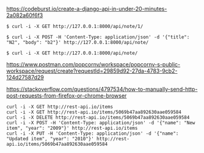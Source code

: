 https://codeburst.io/create-a-django-api-in-under-20-minutes-2a082a60f6f3

```
$ curl -i -X GET http://127.0.0.1:8000/api/note/1/   

$ curl -i -X POST -H 'Content-Type: application/json' -d '{"title": "N2", "body": "b2"}' http://127.0.0.1:8000/api/note/

$ curl -i -X GET http://127.0.0.1:8000/api/note/  
```

https://www.postman.com/popcornv/workspace/popcornv-s-public-workspace/request/create?requestId=29859d92-27da-4783-9cb2-124d27587d29


https://stackoverflow.com/questions/4797534/how-to-manually-send-http-post-requests-from-firefox-or-chrome-browser

```
curl -i -X GET http://rest-api.io/items
curl -i -X GET http://rest-api.io/items/5069b47aa892630aae059584
curl -i -X DELETE http://rest-api.io/items/5069b47aa892630aae059584
curl -i -X POST -H 'Content-Type: application/json' -d '{"name": "New item", "year": "2009"}' http://rest-api.io/items
curl -i -X PUT -H 'Content-Type: application/json' -d '{"name": "Updated item", "year": "2010"}' http://rest-api.io/items/5069b47aa892630aae059584
```
